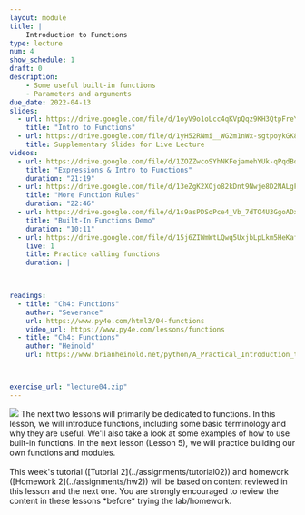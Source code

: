 ```yaml
---
layout: module
title: |
    Introduction to Functions
type: lecture
num: 4
show_schedule: 1
draft: 0
description:
    - Some useful built-in functions
    - Parameters and arguments
due_date: 2022-04-13
slides:
  - url: https://drive.google.com/file/d/1oyV9o1oLcc4qKVpQqz9KH3QtpFreYn0-/view?usp=sharing
    title: "Intro to Functions"
  - url: https://drive.google.com/file/d/1yH52RNmi__WG2m1nWx-sgtpoykGK8yhA/view?usp=sharing
    title: Supplementary Slides for Live Lecture
videos: 
  - url: https://drive.google.com/file/d/1ZOZZwcoSYhNKFejamehYUk-qPqdBoyWt/view?usp=sharing
    title: "Expressions & Intro to Functions"
    duration: "21:19"
  - url: https://drive.google.com/file/d/13eZgK2XOjo82kDnt9Nwje8D2NALgFJAb/view?usp=sharing
    title: "More Function Rules"
    duration: "22:46"
  - url: https://drive.google.com/file/d/1s9asPDSoPce4_Vb_7dTO4U3GgoADxV25/view?usp=sharing
    title: "Built-In Functions Demo"
    duration: "10:11"
  - url: https://drive.google.com/file/d/15j6ZIWmWtLQwq5UxjbLpLkm5HeKafFt7/view?usp=sharing
    live: 1
    title: Practice calling functions
    duration: |
        


readings:
  - title: "Ch4: Functions"
    author: "Severance"
    url: https://www.py4e.com/html3/04-functions
    video_url: https://www.py4e.com/lessons/functions
  - title: "Ch4: Functions"
    author: "Heinold"
    url: https://www.brianheinold.net/python/A_Practical_Introduction_to_Python_Programming_Heinold.pdf



exercise_url: "lecture04.zip"
---
```


<img class="module-image" src="/spring2022/assets/images/lectures/lecture_03_functions.png" /> 
The next two lessons will primarily be dedicated to functions. In this lesson, we will introduce functions, including some basic terminology and why they are useful. We'll also take a look at some examples of how to use built-in functions. In the next lesson (Lesson 5), we will practice building our own functions and modules. <br><br>This week's tutorial ([Tutorial 2](../assignments/tutorial02)) and homework ([Homework 2](../assignments/hw2)) will be based on content reviewed in this lesson and the next one. You are strongly encouraged to review the content in these lessons *before* trying the lab/homework.
